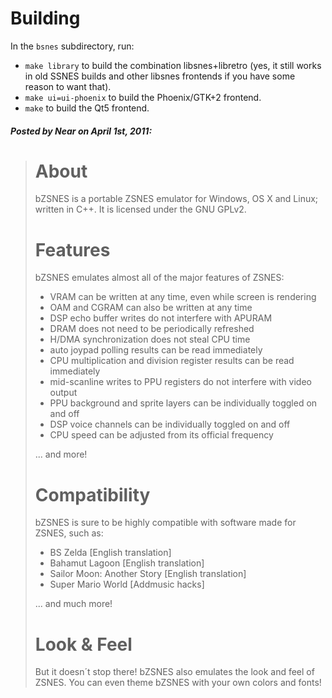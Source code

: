 # Building
In the `bsnes` subdirectory, run:
- `make library` to build the combination libsnes+libretro (yes, it still works in old SSNES builds and other libsnes frontends if you have some reason to want that).
- `make ui=ui-phoenix` to build the Phoenix/GTK+2 frontend.
- `make` to build the Qt5 frontend.

##### Posted by Near on April 1st, 2011:
> # About
> bZSNES is a portable ZSNES emulator for Windows, OS X and Linux; written in C++. It is licensed under the GNU GPLv2.
> 
> # Features
> bZSNES emulates almost all of the major features of ZSNES:
> - VRAM can be written at any time, even while screen is rendering
> - OAM and CGRAM can also be written at any time
> - DSP echo buffer writes do not interfere with APURAM
> - DRAM does not need to be periodically refreshed
> - H/DMA synchronization does not steal CPU time
> - auto joypad polling results can be read immediately
> - CPU multiplication and division register results can be read immediately
> - mid-scanline writes to PPU registers do not interfere with video output
> - PPU background and sprite layers can be individually toggled on and off
> - DSP voice channels can be individually toggled on and off
> - CPU speed can be adjusted from its official frequency
>
> ... and more!
> 
> # Compatibility
> bZSNES is sure to be highly compatible with software made for ZSNES, such as:
> - BS Zelda [English translation]
> - Bahamut Lagoon [English translation]
> - Sailor Moon: Another Story [English translation]
> - Super Mario World [Addmusic hacks]
>
> ... and much more!
> 
> # Look & Feel
> But it doesn´t stop there! bZSNES also emulates the look and feel of ZSNES. You can even theme bZSNES with your own colors and fonts!
